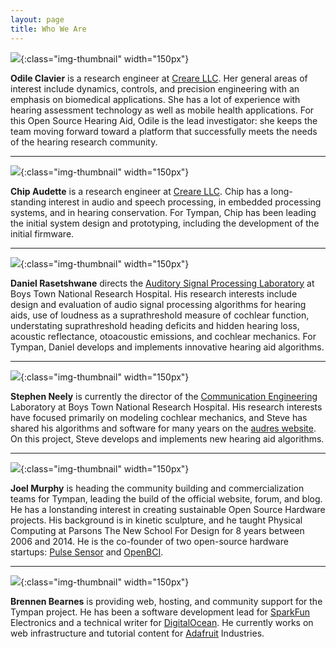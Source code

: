 ```yaml
---
layout: page
title: Who We Are
---
```


![](/img/people/odile_clavier.jpg){:class="img-thumbnail" width="150px"}

**Odile Clavier** is a research engineer at [Creare LLC](http://www.creare.com/).  Her general areas of
interest include dynamics, controls, and precision engineering with an emphasis
on biomedical applications.  She has a lot of experience with hearing
assessment technology as well as mobile health applications.  For this Open
Source Hearing Aid, Odile is the lead investigator: she keeps the team moving
forward toward a platform that successfully meets the needs of the hearing
research community.

----

![](/img/people/chip_audette.jpg){:class="img-thumbnail" width="150px"}

**Chip Audette** is a research engineer at [Creare LLC](http://www.creare.com/).  Chip has a
long-standing interest in audio and speech processing, in embedded processing
systems, and in hearing conservation.  For Tympan, Chip has been leading the
initial system design and prototyping, including the development of the initial
firmware.

----

![](/img/people/daniel_rasetshwane.jpg){:class="img-thumbnail" width="150px"}

**Daniel Rasetshwane** directs the [Auditory Signal Processing Laboratory](https://www.boystownhospital.org/research/HearingResearch/Pages/Auditory-Signal-Processing-Laboratory.aspx) at
Boys Town National Research Hospital. His research interests include design and
evaluation of audio signal processing algorithms for hearing aids, use of
loudness as a suprathreshold measure of cochlear function, understating
suprathreshold heading deficits and hidden hearing loss, acoustic reflectance,
otoacoustic emissions, and cochlear mechanics. For Tympan, Daniel develops and
implements innovative hearing aid algorithms.

----

![](/img/people/stephen_neely.jpg){:class="img-thumbnail" width="150px"}

**Stephen Neely** is currently the director of the [Communication Engineering](https://www.boystownhospital.org/research/HearingResearch/Pages/CommunicationEngineering.aspx)
Laboratory at Boys Town National Research Hospital. His research interests have
focused primarily on modeling cochlear mechanics, and Steve has shared his
algorithms and software for many years on the [audres
website](http://audres.org/). On this project, Steve develops and implements
new hearing aid algorithms.

----

![](/img/people/joel_murphy.jpg){:class="img-thumbnail" width="150px"}

**Joel Murphy** is heading the community building and commercialization teams for Tympan, leading the build of the official website, forum, and blog.  He has a lonstanding interest in creating sustainable Open Source Hardware projects. His background is in kinetic sculpture, and he taught Physical Computing at Parsons The New School For Design for 8 years between 2006 and 2014. He is the co-founder of two open-source hardware startups: [Pulse Sensor](www.pulsesensor.com) and [OpenBCI](www.openbci.com).

----

![](/img/people/brennen_bearnes.jpg){:class="img-thumbnail" width="150px"}

**Brennen Bearnes** is providing web, hosting, and community support for the Tympan project.  He has been a software development lead for [SparkFun](www.sparkfun.com) Electronics and a technical writer for [DigitalOcean](www.digitalocean.com).  He currently works on web infrastructure and tutorial content for [Adafruit](www.adafruit.com) Industries.
 